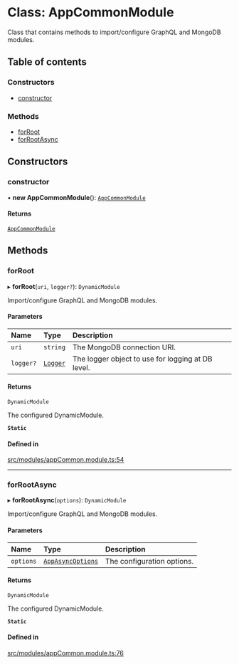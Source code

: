 # Class: AppCommonModule

Class that contains methods to import/configure GraphQL and MongoDB modules.

## Table of contents

### Constructors

- [constructor](AppCommonModule.md#constructor)

### Methods

- [forRoot](AppCommonModule.md#forroot)
- [forRootAsync](AppCommonModule.md#forrootasync)

## Constructors

### constructor

• **new AppCommonModule**(): [`AppCommonModule`](AppCommonModule.md)

#### Returns

[`AppCommonModule`](AppCommonModule.md)

## Methods

### forRoot

▸ **forRoot**(`uri`, `logger?`): `DynamicModule`

Import/configure GraphQL and MongoDB modules.

#### Parameters

| Name | Type | Description |
| :------ | :------ | :------ |
| `uri` | `string` | The MongoDB connection URI. |
| `logger?` | [`Logger`](../interfaces/Logger.md) | The logger object to use for logging at DB level. |

#### Returns

`DynamicModule`

The configured DynamicModule.

**`Static`**

#### Defined in

[src/modules/appCommon.module.ts:54](https://github.com/choresh/nestjs-query-simple/blob/main/packages/nestjs-query-simple/src/modules/appCommon.module.ts#L54)

___

### forRootAsync

▸ **forRootAsync**(`options`): `DynamicModule`

Import/configure GraphQL and MongoDB modules.

#### Parameters

| Name | Type | Description |
| :------ | :------ | :------ |
| `options` | [`AppAsyncOptions`](../interfaces/AppAsyncOptions.md) | The configuration options. |

#### Returns

`DynamicModule`

The configured DynamicModule.

**`Static`**

#### Defined in

[src/modules/appCommon.module.ts:76](https://github.com/choresh/nestjs-query-simple/blob/main/packages/nestjs-query-simple/src/modules/appCommon.module.ts#L76)

